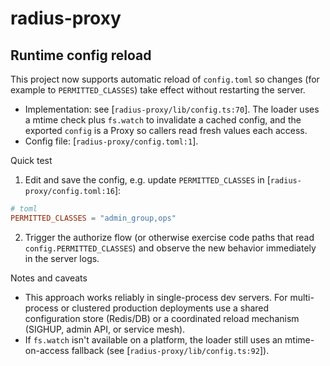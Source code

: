 # radius-proxy
## Runtime config reload

This project now supports automatic reload of `config.toml` so changes (for example to `PERMITTED_CLASSES`) take effect without restarting the server.

- Implementation: see [`radius-proxy/lib/config.ts:70`]. The loader uses a mtime check plus `fs.watch` to invalidate a cached config, and the exported `config` is a Proxy so callers read fresh values each access.
- Config file: [`radius-proxy/config.toml:1`].

Quick test
1. Edit and save the config, e.g. update `PERMITTED_CLASSES` in [`radius-proxy/config.toml:16`]:
```toml
# toml
PERMITTED_CLASSES = "admin_group,ops"
```
2. Trigger the authorize flow (or otherwise exercise code paths that read `config.PERMITTED_CLASSES`) and observe the new behavior immediately in the server logs.

Notes and caveats
- This approach works reliably in single-process dev servers. For multi-process or clustered production deployments use a shared configuration store (Redis/DB) or a coordinated reload mechanism (SIGHUP, admin API, or service mesh).
- If `fs.watch` isn't available on a platform, the loader still uses an mtime-on-access fallback (see [`radius-proxy/lib/config.ts:92`]).